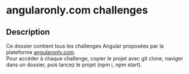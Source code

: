 # angularonly.com challenges

## Description

Ce dossier contient tous les challenges Angular proposées par la plateforme [angularonly.com](https://www.angularonly.com/connexion).   
Pour accéder à chaque challenge, copier le projet avec git clone, naviger dans un dossier, puis lancez le projet (npm i, npm start).

